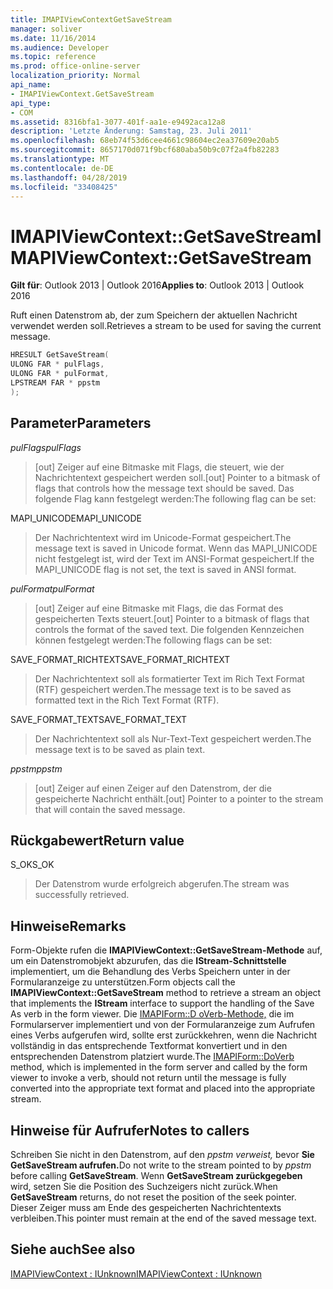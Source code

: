 ```yaml
---
title: IMAPIViewContextGetSaveStream
manager: soliver
ms.date: 11/16/2014
ms.audience: Developer
ms.topic: reference
ms.prod: office-online-server
localization_priority: Normal
api_name:
- IMAPIViewContext.GetSaveStream
api_type:
- COM
ms.assetid: 8316bfa1-3077-401f-aa1e-e9492aca12a8
description: 'Letzte Änderung: Samstag, 23. Juli 2011'
ms.openlocfilehash: 68eb74f53d6cee4661c98604ec2ea37609e20ab5
ms.sourcegitcommit: 8657170d071f9bcf680aba50b9c07f2a4fb82283
ms.translationtype: MT
ms.contentlocale: de-DE
ms.lasthandoff: 04/28/2019
ms.locfileid: "33408425"
---
```

# <a name="imapiviewcontextgetsavestream"></a><span data-ttu-id="6df4d-103">IMAPIViewContext::GetSaveStream</span><span class="sxs-lookup"><span data-stu-id="6df4d-103">IMAPIViewContext::GetSaveStream</span></span>

  
  
<span data-ttu-id="6df4d-104">**Gilt für**: Outlook 2013 | Outlook 2016</span><span class="sxs-lookup"><span data-stu-id="6df4d-104">**Applies to**: Outlook 2013 | Outlook 2016</span></span> 
  
<span data-ttu-id="6df4d-105">Ruft einen Datenstrom ab, der zum Speichern der aktuellen Nachricht verwendet werden soll.</span><span class="sxs-lookup"><span data-stu-id="6df4d-105">Retrieves a stream to be used for saving the current message.</span></span>
  
```cpp
HRESULT GetSaveStream(
ULONG FAR * pulFlags,
ULONG FAR * pulFormat,
LPSTREAM FAR * ppstm
);
```

## <a name="parameters"></a><span data-ttu-id="6df4d-106">Parameter</span><span class="sxs-lookup"><span data-stu-id="6df4d-106">Parameters</span></span>

 <span data-ttu-id="6df4d-107">_pulFlags_</span><span class="sxs-lookup"><span data-stu-id="6df4d-107">_pulFlags_</span></span>
  
> <span data-ttu-id="6df4d-108">[out] Zeiger auf eine Bitmaske mit Flags, die steuert, wie der Nachrichtentext gespeichert werden soll.</span><span class="sxs-lookup"><span data-stu-id="6df4d-108">[out] Pointer to a bitmask of flags that controls how the message text should be saved.</span></span> <span data-ttu-id="6df4d-109">Das folgende Flag kann festgelegt werden:</span><span class="sxs-lookup"><span data-stu-id="6df4d-109">The following flag can be set:</span></span>
    
<span data-ttu-id="6df4d-110">MAPI_UNICODE</span><span class="sxs-lookup"><span data-stu-id="6df4d-110">MAPI_UNICODE</span></span> 
  
> <span data-ttu-id="6df4d-111">Der Nachrichtentext wird im Unicode-Format gespeichert.</span><span class="sxs-lookup"><span data-stu-id="6df4d-111">The message text is saved in Unicode format.</span></span> <span data-ttu-id="6df4d-112">Wenn das MAPI_UNICODE nicht festgelegt ist, wird der Text im ANSI-Format gespeichert.</span><span class="sxs-lookup"><span data-stu-id="6df4d-112">If the MAPI_UNICODE flag is not set, the text is saved in ANSI format.</span></span>
    
 <span data-ttu-id="6df4d-113">_pulFormat_</span><span class="sxs-lookup"><span data-stu-id="6df4d-113">_pulFormat_</span></span>
  
> <span data-ttu-id="6df4d-114">[out] Zeiger auf eine Bitmaske mit Flags, die das Format des gespeicherten Texts steuert.</span><span class="sxs-lookup"><span data-stu-id="6df4d-114">[out] Pointer to a bitmask of flags that controls the format of the saved text.</span></span> <span data-ttu-id="6df4d-115">Die folgenden Kennzeichen können festgelegt werden:</span><span class="sxs-lookup"><span data-stu-id="6df4d-115">The following flags can be set:</span></span>
    
<span data-ttu-id="6df4d-116">SAVE_FORMAT_RICHTEXT</span><span class="sxs-lookup"><span data-stu-id="6df4d-116">SAVE_FORMAT_RICHTEXT</span></span> 
  
> <span data-ttu-id="6df4d-117">Der Nachrichtentext soll als formatierter Text im Rich Text Format (RTF) gespeichert werden.</span><span class="sxs-lookup"><span data-stu-id="6df4d-117">The message text is to be saved as formatted text in the Rich Text Format (RTF).</span></span> 
    
<span data-ttu-id="6df4d-118">SAVE_FORMAT_TEXT</span><span class="sxs-lookup"><span data-stu-id="6df4d-118">SAVE_FORMAT_TEXT</span></span> 
  
> <span data-ttu-id="6df4d-119">Der Nachrichtentext soll als Nur-Text-Text gespeichert werden.</span><span class="sxs-lookup"><span data-stu-id="6df4d-119">The message text is to be saved as plain text.</span></span> 
    
 <span data-ttu-id="6df4d-120">_ppstm_</span><span class="sxs-lookup"><span data-stu-id="6df4d-120">_ppstm_</span></span>
  
> <span data-ttu-id="6df4d-121">[out] Zeiger auf einen Zeiger auf den Datenstrom, der die gespeicherte Nachricht enthält.</span><span class="sxs-lookup"><span data-stu-id="6df4d-121">[out] Pointer to a pointer to the stream that will contain the saved message.</span></span>
    
## <a name="return-value"></a><span data-ttu-id="6df4d-122">Rückgabewert</span><span class="sxs-lookup"><span data-stu-id="6df4d-122">Return value</span></span>

<span data-ttu-id="6df4d-123">S_OK</span><span class="sxs-lookup"><span data-stu-id="6df4d-123">S_OK</span></span> 
  
> <span data-ttu-id="6df4d-124">Der Datenstrom wurde erfolgreich abgerufen.</span><span class="sxs-lookup"><span data-stu-id="6df4d-124">The stream was successfully retrieved.</span></span>
    
## <a name="remarks"></a><span data-ttu-id="6df4d-125">Hinweise</span><span class="sxs-lookup"><span data-stu-id="6df4d-125">Remarks</span></span>

<span data-ttu-id="6df4d-126">Form-Objekte rufen die **IMAPIViewContext::GetSaveStream-Methode** auf, um ein Datenstromobjekt abzurufen, das die **IStream-Schnittstelle** implementiert, um die Behandlung des Verbs Speichern unter in der Formularanzeige zu unterstützen.</span><span class="sxs-lookup"><span data-stu-id="6df4d-126">Form objects call the **IMAPIViewContext::GetSaveStream** method to retrieve a stream an object that implements the **IStream** interface to support the handling of the Save As verb in the form viewer.</span></span> <span data-ttu-id="6df4d-127">Die [IMAPIForm::D oVerb-Methode,](imapiform-doverb.md) die im Formularserver implementiert und von der Formularanzeige zum Aufrufen eines Verbs aufgerufen wird, sollte erst zurückkehren, wenn die Nachricht vollständig in das entsprechende Textformat konvertiert und in den entsprechenden Datenstrom platziert wurde.</span><span class="sxs-lookup"><span data-stu-id="6df4d-127">The [IMAPIForm::DoVerb](imapiform-doverb.md) method, which is implemented in the form server and called by the form viewer to invoke a verb, should not return until the message is fully converted into the appropriate text format and placed into the appropriate stream.</span></span> 
  
## <a name="notes-to-callers"></a><span data-ttu-id="6df4d-128">Hinweise für Aufrufer</span><span class="sxs-lookup"><span data-stu-id="6df4d-128">Notes to callers</span></span>

<span data-ttu-id="6df4d-129">Schreiben Sie nicht in den Datenstrom, auf den _ppstm verweist,_ bevor **Sie GetSaveStream aufrufen.**</span><span class="sxs-lookup"><span data-stu-id="6df4d-129">Do not write to the stream pointed to by  _ppstm_ before calling **GetSaveStream**.</span></span> <span data-ttu-id="6df4d-130">Wenn **GetSaveStream zurückgegeben** wird, setzen Sie die Position des Suchzeigers nicht zurück.</span><span class="sxs-lookup"><span data-stu-id="6df4d-130">When **GetSaveStream** returns, do not reset the position of the seek pointer.</span></span> <span data-ttu-id="6df4d-131">Dieser Zeiger muss am Ende des gespeicherten Nachrichtentexts verbleiben.</span><span class="sxs-lookup"><span data-stu-id="6df4d-131">This pointer must remain at the end of the saved message text.</span></span> 
  
## <a name="see-also"></a><span data-ttu-id="6df4d-132">Siehe auch</span><span class="sxs-lookup"><span data-stu-id="6df4d-132">See also</span></span>



[<span data-ttu-id="6df4d-133">IMAPIViewContext : IUnknown</span><span class="sxs-lookup"><span data-stu-id="6df4d-133">IMAPIViewContext : IUnknown</span></span>](imapiviewcontextiunknown.md)

